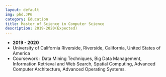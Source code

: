 ```yaml
---
layout: default
img: phd.JPG
category: Education
title: Master of Science in Computer Science
description: 2019-2020(Expected)
---
```


* __2019 - 2020__
* University of California Riverside, Riverside, California, United States of America
* Coursework : Data Mining Techniques, Big Data Management, Information Retrieval and Web Search, Spatial Computing, Advanced Computer Architecture, Advanced Operating Systems.

 
